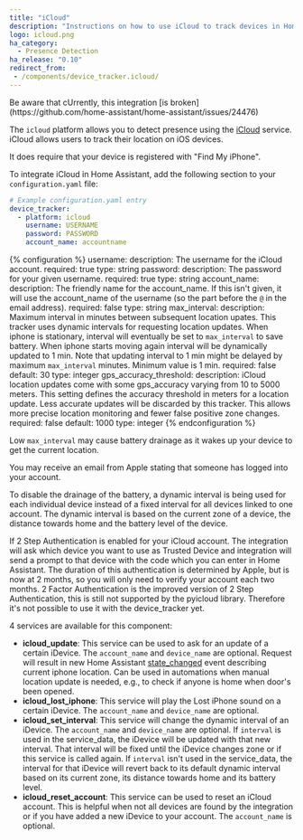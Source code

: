 ```yaml
---
title: "iCloud"
description: "Instructions on how to use iCloud to track devices in Home Assistant."
logo: icloud.png
ha_category:
  - Presence Detection
ha_release: "0.10"
redirect_from:
 - /components/device_tracker.icloud/
---
```


<div class='note warning'>
  Be aware that cUrrently, this integration [is broken](https://github.com/home-assistant/home-assistant/issues/24476)
</div>

The `icloud` platform allows you to detect presence using the [iCloud](https://www.icloud.com/) service. iCloud allows users to track their location on iOS devices.

It does require that your device is registered with "Find My iPhone".

To integrate iCloud in Home Assistant, add the following section to your `configuration.yaml` file:

```yaml
# Example configuration.yaml entry
device_tracker:
  - platform: icloud
    username: USERNAME
    password: PASSWORD
    account_name: accountname
```

{% configuration %}
username:
  description: The username for the iCloud account.
  required: true
  type: string
password:
  description: The password for your given username.
  required: true
  type: string
account_name:
  description: The friendly name for the account_name. If this isn't given, it will use the account_name of the username (so the part before the `@` in the email address).
  required: false
  type: string
max_interval:
  description: Maximum interval in minutes between subsequent location upates. This tracker uses dynamic intervals for requesting location updates. When iphone is stationary, interval will eventually be set to `max_interval` to save battery. When iphone starts moving again interval will be dynamically updated to 1 min. Note that updating interval to 1 min might be delayed by maximum `max_interval` minutes. Minimum value is 1 min.
  required: false
  default: 30
  type: integer
gps_accuracy_threshold:
  description: iCloud location updates come with some gps_accuracy varying from 10 to 5000 meters. This setting defines the accuracy threshold in meters for a location update. Less accurate updates will be discarded by this tracker. This allows more precise location monitoring and fewer false positive zone changes.
  required: false
  default: 1000
  type: integer
{% endconfiguration %}

<div class='note warning'>

Low `max_interval` may cause battery drainage as it wakes up your device to get the current location.

</div>

<div class='note warning'>
You may receive an email from Apple stating that someone has logged into your account.
</div>

To disable the drainage of the battery, a dynamic interval is being used for each individual device instead of a fixed interval for all devices linked to one account. The dynamic interval is based on the current zone of a device, the distance towards home and the battery level of the device.

If 2 Step Authentication is enabled for your iCloud account. The integration will ask which device you want to use as Trusted Device and integration will send a prompt to that device with the code which you can enter in Home Assistant. The duration of this authentication is determined by Apple, but is now at 2 months, so you will only need to verify your account each two months.
2 Factor Authentication is the improved version of 2 Step Authentication, this is still not supported by the pyicloud library. Therefore it's not possible to use it with the device_tracker yet.

4 services are available for this component:
- **icloud_update**: This service can be used to ask for an update of a certain iDevice. The `account_name` and `device_name` are optional. Request will result in new Home Assistant [state_changed](/docs/configuration/events/#event-state_changed) event describing current iphone location. Can be used in automations when manual location update is needed, e.g., to check if anyone is home when door's been opened.
- **icloud_lost_iphone**: This service will play the Lost iPhone sound on a certain iDevice. The `account_name` and `device_name` are optional.
- **icloud_set_interval**: This service will change the dynamic interval of an iDevice. The `account_name` and `device_name` are optional. If `interval` is used in the service_data, the iDevice will be updated with that new interval. That interval will be fixed until the iDevice changes zone or if this service is called again. If `interval` isn't used in the service_data, the interval for that iDevice will revert back to its default dynamic interval based on its current zone, its distance towards home and its battery level.
- **icloud_reset_account**: This service can be used to reset an iCloud account. This is helpful when not all devices are found by the integration or if you have added a new iDevice to your account. The `account_name` is optional.
